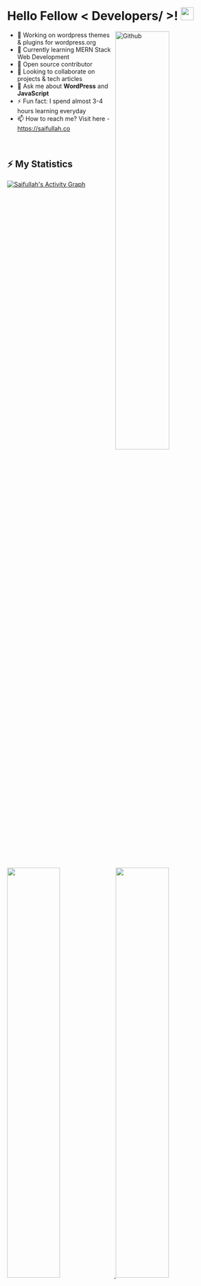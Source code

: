 <h1> Hello Fellow < Developers/ >! <img src = "https://raw.githubusercontent.com/MartinHeinz/MartinHeinz/master/wave.gif" width="30"> </h1>

<img width="50%" align="right" alt="Github" src="https://raw.githubusercontent.com/onimur/.github/master/.resources/git-header.svg" />

- 🔭 Working on wordpress themes & plugins for wordpress.org
- 🌱 Currently learning MERN Stack Web Development
- 👯 Open source contributor
- 👯 Looking to collaborate on projects & tech articles
- 💬 Ask me about **WordPress** and **JavaScript**
- ⚡ Fun fact: I spend almost 3-4 hours learning everyday
- 📫 How to reach me? Visit here - https://saifullah.co

<br/>

## ⚡ My Statistics
<a href="https://saifullah.co/">
    <img alt="Saifullah's Activity Graph" src="https://activity-graph.herokuapp.com/graph?username=ssa1f&custom_title=Saifullah's%20Contribution%20Graph&theme=nord" />
</a>

<br/>
	
<p align="left">
  <a href="https://saifullah.co/">
    <img width="49.5%" src="https://github-readme-stats.vercel.app/api?username=ssa1f&show_icons=true&theme=nord&hide_border=true&count_private=true" />
    <img width="49.5%" src="https://github-readme-streak-stats.herokuapp.com/?user=ssa1f&theme=nord&hide_border=true" />
  </a>
</p>
	
<p align="left">
  <a href="https://saifullah.co/">
    <img width="66.7%" src="https://github-profile-summary-cards.vercel.app/api/cards/profile-details?username=ssa1f&theme=nord_dark" />
    <img width="32.3%" src="https://github-profile-summary-cards.vercel.app/api/cards/productive-time?username=ssa1f&theme=nord_dark" />
  </a>
</p>

![Profile views](https://visitor-badge.glitch.me/badge?page_id=ssa1f.ssa1f)
[![Github](https://img.shields.io/github/followers/ssa1f?label=Follow&style=social)](https://github.com/ssa1f)

**Languages I have used**

![HTML5](https://img.shields.io/badge/-HTML5-000000?style=flat&logo=HTML5)
![JavaScript](https://img.shields.io/badge/-JavaScript-000000?style=flat&logo=javascript)
![SQL](https://img.shields.io/badge/-SQL-000000?style=flat&logo=MySQL)


**Some of the technologies I have worked with**

![Git](https://img.shields.io/badge/-Git-000000?style=flat&logo=git&logoColor=F05032)
![GitHub](https://img.shields.io/badge/-GitHub-000000?style=flat&logo=github&logoColor=FFFFFF)
![Jira](https://img.shields.io/badge/-Jira-000000?style=flat&logo=jira-software&logoColor=white&logoColor=0052CC)
![jQuery](https://img.shields.io/badge/-jQuery-000000?style=flat&logo=jQuery&logoColor=0769AD)
![Linux](https://img.shields.io/badge/-Linux-000000?style=flat&logo=linux&logoColor=FCC624)
![Node.js](https://img.shields.io/badge/-Node.js-000000?style=flat&logo=node.js&logoColor=339933)
![React](https://img.shields.io/badge/-React-000000?style=flat&logo=React&logoColor=61DAFB)
<br />

### 🥇 <b>Open Source Projects open for contributions.</b>
 
  <table>
    <thead align="left">
      <tr border: none;>
        <td><b>Projects</b></td>
        <td><b>Stars</b></td>
        <td><b>Forks</b></td>
        <td><b>Issues</b></td>
        <td><b>Pull Requests</b></td>
        <td><b>Language</b></td>
      </tr>
    </thead>
    <tbody>
	<tr>
	<td><a href="https://github.com/ssa1f/css-box-shadow-generator-by-react"><b>CSS Box Shadow Generator</b></a></td>
        <td><img alt="Stars" src="https://img.shields.io/github/stars/ssa1f/css-box-shadow-generator-by-react?style=flat-square&labelColor=343b41"/></td>
        <td><img alt="Forks" src="https://img.shields.io/github/forks/ssa1f/css-box-shadow-generator-by-react?style=flat-square&labelColor=343b41"/></td>
        <td><img alt="Issues" src="https://img.shields.io/github/issues/ssa1f/css-box-shadow-generator-by-react?style=flat-square"/></td>
        <td><img alt="Pull Requests" src="https://img.shields.io/github/issues-pr/ssa1f/css-box-shadow-generator-by-react?style=flat-square"/></td>
        <td><img alt="Language" src="https://img.shields.io/github/languages/top/ssa1f/css-box-shadow-generator-by-react?style=flat-square"/></td>
      </tr>
      <tr>
	      <td><a href="https://github.com/ssa1f/craftnce-agency-wordpress-theme"><b>Craftnce - Agency WordPress Theme</b></a></td>
        <td><img alt="Stars" src="https://img.shields.io/github/stars/ssa1f/craftnce-agency-wordpress-theme?style=flat-square&labelColor=343b41"/></td>
        <td><img alt="Forks" src="https://img.shields.io/github/forks/ssa1f/craftnce-agency-wordpress-theme?style=flat-square&labelColor=343b41"/></td>
        <td><img alt="Issues" src="https://img.shields.io/github/issues/ssa1f/craftnce-agency-wordpress-theme?style=flat-square"/></td>
        <td><img alt="Pull Requests" src="https://img.shields.io/github/issues-pr/ssa1f/craftnce-agency-wordpress-theme?style=flat-square"/></td>
        <td><img alt="Language" src="https://img.shields.io/github/languages/top/ssa1f/craftnce-agency-wordpress-theme?style=flat-square"/></td>
      </tr>
      <tr>
	      <td><a href="https://github.com/ssa1f/plantex-house-plant-selling-wordpress-woocommerce-theme"><b>Plantex - Plant Selling WooCommerce Theme</b></a></td>
        <td><img alt="Stars" src="https://img.shields.io/github/stars/ssa1f/plantex-house-plant-selling-wordpress-woocommerce-theme?style=flat-square&labelColor=343b41"/></td>
        <td><img alt="Forks" src="https://img.shields.io/github/forks/ssa1f/plantex-house-plant-selling-wordpress-woocommerce-theme?style=flat-square&labelColor=343b41"/></td>
        <td><img alt="Issues" src="https://img.shields.io/github/issues/ssa1f/plantex-house-plant-selling-wordpress-woocommerce-theme?style=flat-square"/></td>
        <td><img alt="Pull Requests" src="https://img.shields.io/github/issues-pr/ssa1f/plantex-house-plant-selling-wordpress-woocommerce-theme?style=flat-square"/></td>
        <td><img alt="Language" src="https://img.shields.io/github/languages/top/ssa1f/plantex-house-plant-selling-wordpress-woocommerce-theme?style=flat-square"/></td>
      </tr> 
      <tr>
	      <td><a href="https://github.com/ssa1f/xisen-multipurpose-agency-wordpress-theme"><b>Xisen - Agency WordPress Theme</b></a></td>
        <td><img alt="Stars" src="https://img.shields.io/github/stars/ssa1f/xisen-multipurpose-agency-wordpress-theme?style=flat-square&labelColor=343b41"/></td>
        <td><img alt="Forks" src="https://img.shields.io/github/forks/ssa1f/xisen-multipurpose-agency-wordpress-theme?style=flat-square&labelColor=343b41"/></td>
        <td><img alt="Issues" src="https://img.shields.io/github/issues/ssa1f/xisen-multipurpose-agency-wordpress-theme?style=flat-square"/></td>
        <td><img alt="Pull Requests" src="https://img.shields.io/github/issues-pr/ssa1f/xisen-multipurpose-agency-wordpress-theme?style=flat-square"/></td>
        <td><img alt="Language" src="https://img.shields.io/github/languages/top/ssa1f/xisen-multipurpose-agency-wordpress-theme?style=flat-square"/></td> 
      </tr>
    </tbody>
  </table>

<br/>
<h3>Say hi on social media -</h3>

[![Facebook](https://img.shields.io/badge/facebook-%231877F2.svg?&style=for-the-badge&logo=facebook&logoColor=white)](https://m.me/saidmsaiff) [![Twitter](https://img.shields.io/badge/twitter-%231DA1F2.svg?&style=for-the-badge&logo=twitter&logoColor=white)](https://twitter.com/saidmsaif) [![LinkedIn](https://img.shields.io/badge/linkedin-%230077B5.svg?&style=for-the-badge&logo=linkedin&logoColor=white)](https://www.linkedin.com/in/saifullahsiddique/) [![Stack Overflow](https://img.shields.io/badge/Stack_Overflow-FE7A16?style=for-the-badge&logo=stack-overflow&logoColor=white)](https://stackoverflow.com/story/saifullahsiddique)
